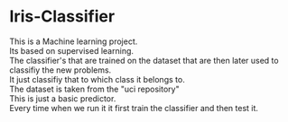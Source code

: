 # Iris-Classifier
This is a Machine learning project.  
Its based on supervised learning.  
The classifier's that are trained on the dataset that are then later used to classifiy the new problems.  
It just classifiy that to which class it belongs to.  
The dataset is taken from the "uci repository"  
This is just a basic predictor.  
Every time when we run it it first train the classifier and then test it.
